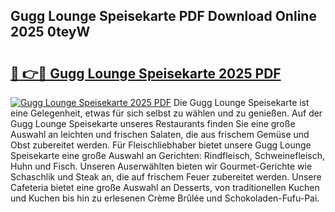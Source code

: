 ## Gugg Lounge Speisekarte PDF Download Online 2025 0teyW

# <h2><a href="http://gcb9nd.nevu.top/?p=Gugg+Lounge+Speisekarte">🔗 👉🔴 Gugg Lounge Speisekarte 2025 PDF</a></h2>

[![Gugg Lounge Speisekarte 2025 PDF](https://i.imgur.com/dBaPXMq.png)](http://gcb9nd.nevu.top/?p=Gugg+Lounge+Speisekarte)
Die Gugg Lounge Speisekarte ist eine Gelegenheit, etwas für sich selbst zu wählen und zu genießen. Auf der Gugg Lounge Speisekarte unseres Restaurants finden Sie eine große Auswahl an leichten und frischen Salaten, die aus frischem Gemüse und Obst zubereitet werden. Für Fleischliebhaber bietet unsere Gugg Lounge Speisekarte eine große Auswahl an Gerichten: Rindfleisch, Schweinefleisch, Huhn und Fisch. Unseren Auserwählten bieten wir Gourmet-Gerichte wie Schaschlik und Steak an, die auf frischem Feuer zubereitet werden. Unsere Cafeteria bietet eine große Auswahl an Desserts, von traditionellen Kuchen und Kuchen bis hin zu erlesenen Crème Brûlée und Schokoladen-Fufu-Pai.
